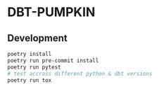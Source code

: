 # DBT-PUMPKIN

## Development

```sh
poetry install
poetry run pre-commit install
poetry run pytest
# test accross different python & dbt versions
poetry run tox
```
